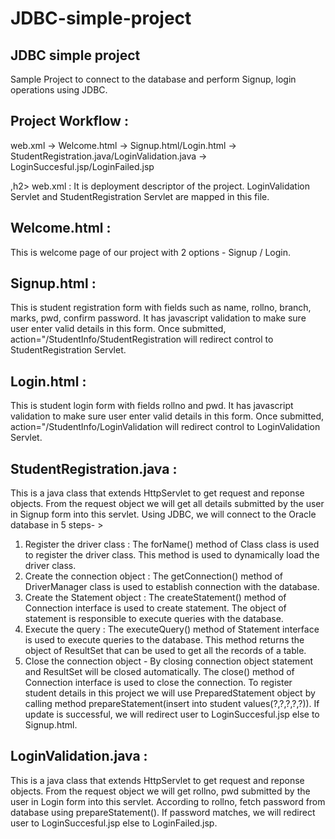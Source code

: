 # JDBC-simple-project
<h2>JDBC simple project </h2>

Sample Project to connect to the database and perform Signup, login operations using JDBC.

<h2> Project Workflow : </h2>
web.xml -> Welcome.html -> Signup.html/Login.html -> StudentRegistration.java/LoginValidation.java -> LoginSuccesful.jsp/LoginFailed.jsp

,h2> web.xml : </h2>
It is deployment descriptor of the project. LoginValidation Servlet and StudentRegistration Servlet are mapped in this file.

<h2> Welcome.html : </h2>
This is welcome page of our project with 2 options - Signup / Login.

<h2> Signup.html : </h2>
This is student registration form with fields such as name, rollno, branch, marks, pwd, confirm password. It has javascript validation to make sure user enter valid details in this form. Once submitted, action="/StudentInfo/StudentRegistration will redirect control to StudentRegistration Servlet.

<h2>Login.html : </h2>
This is student login form with fields rollno and pwd. It has javascript validation to make sure user enter valid details in this form. Once submitted, action="/StudentInfo/LoginValidation will redirect control to LoginValidation Servlet.

<h2> StudentRegistration.java : </h2>
This is a java class that extends HttpServlet to get request and reponse objects. From the request object we will get all details submitted by the user in Signup form into this servlet. Using JDBC, we will connect to the Oracle database in 5 steps- > 
<ol>
<li> Register the driver class : The forName() method of Class class is used to register the driver class. This method is used to dynamically load the driver class. </li>
<li>Create the connection object : The getConnection() method of DriverManager class is used to establish connection with the database.</li>
<li> Create the Statement object : The createStatement() method of Connection interface is used to create statement. The object of statement is responsible to execute queries with the database.</li>
<li>Execute the query : The executeQuery() method of Statement interface is used to execute queries to the database. This method returns the object of ResultSet that can be used to get all the records of a table.</li>
<li>Close the connection object - By closing connection object statement and ResultSet will be closed automatically. The close() method of Connection interface is used to close the connection. To register student details in this project we will use PreparedStatement object by calling method prepareStatement(insert into student values(?,?,?,?,?)). If update is successful, we will redirect user to LoginSuccesful.jsp else to Signup.html.</li>
     </ol>
<h2> LoginValidation.java : </h2>
This is a java class that extends HttpServlet to get request and reponse objects. From the request object we will get rollno, pwd submitted by the user in Login form into this servlet. According to rollno, fetch password from database using prepareStatement(). If password matches, we will redirect user to LoginSuccesful.jsp else to LoginFailed.jsp.

